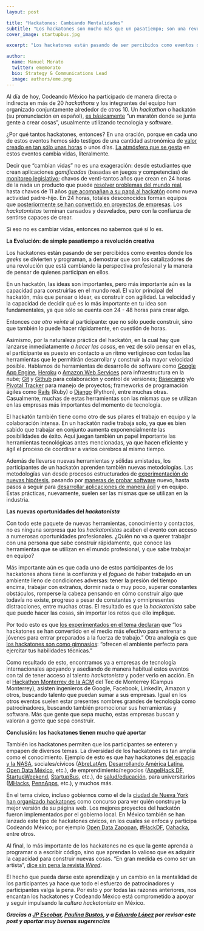 ```yaml
---
layout: post

title: "Hackatones: Cambiando Mentalidades"
subtitle: "Los hackatones son mucho más que un pasatiempo; son una revolución creativa"
cover_image: startupbus.jpg

excerpt: "Los hackatones están pasando de ser percibidos como eventos donde los geeks se divierten y programan, a demostrar que son los catalizadores de una revolución que está cambiando la perspectiva profesional y la manera de pensar de quienes participan en ellos."

author:
  name: Manuel Morato
  twitter: ememorato
  bio: Strategy & Communications Lead
  image: authors/eme.png
---
```


Al día de hoy, Codeando México ha participado de manera directa o indirecta en más de 20 _hackathons_ y los integrantes del equipo han organizado conjuntamente alrededor de otros 10. Un _hackathon_ o hackatón (su pronunciación en español), [es básicamente](http://mlh.io/blog/hackathons-are-taking-the-world-by-storm-02-21-2014/) “un maratón donde se junta gente a crear cosas”, usualmente utilizando tecnología y software.

¿Por qué tantos hackatones, entonces? En una oración, porque en cada uno de estos eventos hemos sido testigos de una cantidad astronómica de [valor creado en tan sólo unas horas](http://2012.desarrollandoamerica.org/desarrollando-america-latina-2012-ya-tiene-campeones-regionales/) o unos días. [La atmósfera que se gesta](http://youtu.be/qpKLMrV60fs) en estos eventos cambia vidas, literalmente.

Decir que “cambian vidas” no es una exageración: desde estudiantes que crean aplicaciones _gamificadas_ (basadas en juegos y competencias) de [monitoreo legislativo](https://itunes.apple.com/mx/app/diputados/id625548107?mt=8); chavos de venti-tantos años que crean en 24 horas de la nada un producto que puede [resolver problemas del mundo real](http://codigoespagueti.com/noticias/hackdf-ganadores-2014/), hasta chavos de 11 años [que acompañan a su papá al hackatón](http://twicsy.com/i/u8YSze) como nueva actividad padre-hijo. En 24 horas, totales desconocidos forman equipos que [posteriormente se han convertido en proyectos de empresas](http://hostspot.mx). Los _hackatonistas_ terminan cansados y desvelados, pero con la confianza de sentirse capaces de crear.

Si eso no es cambiar vidas, entonces no sabemos qué sí lo es.

**La Evolución: de simple pasatiempo a revolución creativa**

Los hackatones están pasando de ser percibidos como eventos donde los _geeks_ se divierten y programan, a demostrar que son los catalizadores de una revolución que está cambiando la perspectiva profesional y la manera de pensar de quienes participan en ellos.

En un hackatón, las ideas son importantes, pero más importante aún es la capacidad para construirlas en el mundo real. El valor principal del hackatón, más que pensar o idear, es construir con agilidad. La velocidad y la capacidad de decidir qué es lo más importante en tu idea son fundamentales, ya que sólo se cuenta con 24 - 48 horas para crear algo.

Entonces _cae otro veinte_ al participante: que no sólo puede construir, sino que también lo puede hacer rápidamente, en cuestión de horas.

Asimismo, por la naturaleza práctica del hackatón, en la cual hay que lanzarse inmediatamente _a hacer las cosas_, en vez de sólo pensar en ellas, el participante es puesto en contacto a un ritmo vertiginoso con todas las herramientas que le permitirán desarrollar y construir a la mayor velocidad posible. Hablamos de herramientas de desarrollo de software como [Google App Engine](https://cloud.google.com/products/app-engine/?utm_source=google&utm_medium=cpc&utm_campaign=appengine-search-global&gclid=CNuL4NbXyr4CFedFMgodUkYAJg), [Heroku](https://www.heroku.com) o [Amazon Web Services](http://aws.amazon.com/es/) para infraestructura en la nube; [Git](http://es.wikipedia.org/wiki/Git) y [Github](https://github.com) para colaboración y control de versiones; [Basecamp](http://basecamp.com) y/o [Pivotal Tracker](http://www.pivotaltracker.com) para manejo de proyectos; frameworks de programación ágiles como [Rails](http://es.wikipedia.org/wiki/Ruby_on_Rails) (Ruby) o [Django](https://www.djangoproject.com/) (Python), entre muchas otras. Casualmente, muchas de estas herramientas son las mismas que se utilizan en las empresas más importantes del momento de tecnología.

El hackatón también tiene como otro de sus pilares el trabajo en equipo y la colaboración intensa. En un hackatón nadie trabaja solo, ya que es bien sabido que trabajar en conjunto aumenta exponencialmente las posibilidades de éxito. Aquí juegan también un papel importante las herramientas tecnológicas antes mencionadas, ya que hacen eficiente y ágil el proceso de coordinar a varios cerebros al mismo tiempo.

Además de llevarse nuevas herramientas y sólidas amistades, los participantes de un hackatón aprenden también nuevas metodologías. Las metodologías van desde procesos estructurados de [experimentación de nuevas hipótesis](http://es.wikipedia.org/wiki/Lean_startup), pasando por [maneras de probar software](http://es.wikipedia.org/wiki/Desarrollo_guiado_por_pruebas) nuevo, hasta pasos a seguir para [desarrollar aplicaciones de manera ágil](http://es.wikipedia.org/wiki/Desarrollo_ágil_de_software) y en equipo. Éstas prácticas, nuevamente, suelen ser las mismas que se utilizan en la industria.

**Las nuevas oportunidades del _hackatonista_**

Con todo este paquete de nuevas herramientas, conocimiento y contactos, no es ninguna sorpresa que los _hackatonistas_ acaben el evento con acceso a numerosas oportunidades profesionales. ¿Quién no va a querer trabajar con una persona que sabe construir rápidamente, que conoce las herramientas que se utilizan en el mundo profesional, y que sabe trabajar en equipo?

Más importante aún es que cada uno de estos participantes de los hackatones ahora tiene la confianza y el _fogueo_ de haber trabajado en un ambiente lleno de condiciones adversas: tener la presión del tiempo encima, trabajar con extraños, dormir nada o muy poco, superar constantes obstáculos, romperse la cabeza pensando en cómo construir algo que todavía no existe, progreso a pesar de constantes y omnipresentes distracciones, entre muchas otras. El resultado es que la _hackatonista_ sabe que puede hacer las cosas, sin importar los retos que ello implique.

Por todo esto es que [los experimentados en el tema declaran](http://mlh.io/blog/hackathons-are-taking-the-world-by-storm-02-21-2014/) que “los hackatones se han convertido en el medio más efectivo para entrenar a jóvenes para entrar preparados a la fuerza de trabajo.” Otra analogía es que [los hackatones son como gimnasios](https://medium.com/hackathons-anonymous/7ebcd6bfda26): “ofrecen el ambiente perfecto para ejercitar tus habilidades técnicas.”

Como resultado de esto, encontramos ya a empresas de tecnología internacionales apoyando y asediando de manera habitual estos eventos con tal de tener acceso al talento _hackatonista_ y poder verlo en acción. En el [Hackathon Monterrey de la ACM](http://monterrey.acm.org/hackathon.html) del Tec de Monterrey (Campus Monterrey), asisten ingenieros de Google, Facebook, LinkedIn, Amazon y otros, buscando talento que puedan sumar a sus empresas. Igual en los otros eventos suelen estar presentes nombres grandes de tecnología como patrocinadores, buscando también promocionar sus herramientas y software. Más que gente que sepa mucho, estas empresas buscan y valoran a gente que sepa construir.

**Conclusión: los hackatones tienen mucho qué aportar**

También los hackatones permiten que los participantes se enteren y empapen de diversos temas. La diversidad de los hackatones es tan amplia como el conocimiento. Ejemplo de esto es que hay hackatones [del espacio y la NASA](https://2014.spaceappschallenge.org), sociales/cívicos ([AbreLatAm](http://blogs.lanacion.com.ar/data/datos-abiertos/abre-latam-por-una-region-de-datos-abiertos/), [Desarrollando América Latina](http://desarrollandoamerica.org), [Open Data México](http://opendata.mx/?filter=on&categorynoticias=hackatones-pasados), etc.), de emprendimiento/negocios ([AngelHack DF](http://www.angelhack.com/event/angelhack-mexico-city-spring-2014/), [StartupWeekend](http://startupweekend.mx), [StartupBus](http://www.youtube.com/watch?v=GNQo-YwJh5s&list=FLDkYCyAPI64lK5JAE75XDgQ&feature=share&index=3), etc.), de [salud/educación](http://www.gda.itesm.mx/agenda/evento.php?cual=1469), para universitarios ([MHacks](http://www.mhacks.org), [PennApps](http://2014f.pennapps.com), etc.), y muchos más.

En el tema cívico, incluso gobiernos como el de la [ciudad de Nueva York han organizado hackatones](http://hackny.org/a/spring2014hackathon/) como concurso para ver quién construye la mejor versión de su página web. Los mejores proyectos del hackatón fueron implementados por el gobierno local. En México también se han lanzado este tipo de hackatones cívicos, en los cuales se enfoca y participa Codeando México; por ejemplo [Open Data Zapopan](http://ciudadpixel.mx/open-data-zapopan/), [#HackDF](http://labplc.mx/hackdf-2/), [Oahacka](http://www.oahacka.mx), entre otros.

Al final, lo más importante de los hackatones no es que la gente aprenda a programar o a escribir código, sino que aprendan lo valioso que es adquirir la capacidad para construir nuevas cosas. “En gran medida es como ser un artista”, [dice sin pena la revista _Wired_](http://www.wired.com/2012/06/hackathons-arent-just-for-hacking/).

El hecho que pueda darse este aprendizaje y un cambio en la mentalidad de los participantes ya hace que todo el esfuerzo de patrocinadores y participantes valga la pena. Por esto y por todas las razones anteriores, nos encantan los hackatones y Codeando México está comprometido a apoyar y seguir impulsando la _cultura hackatonista_ en México.

***Gracias a [JP Escobar](http://twitter.com/juanpabloe), [Paulina Bustos](http://twitter.com/paulinabustosa), y a [Eduardo López](http://twitter.com/edolopez) por revisar este post y aportar muy buenas sugerencias***
